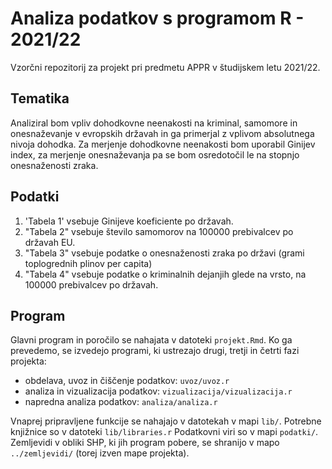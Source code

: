 # Analiza podatkov s programom R - 2021/22

Vzorčni repozitorij za projekt pri predmetu APPR v študijskem letu 2021/22. 

## Tematika

Analiziral bom vpliv dohodkovne neenakosti na kriminal, samomore in onesnaževanje v evropskih državah in ga primerjal z vplivom absolutnega nivoja dohodka.
Za merjenje dohodkovne neenakosti bom uporabil Ginijev index, za merjenje onesnaževanja pa se bom osredotočil le na stopnjo onesnaženosti zraka.

## Podatki
1. 'Tabela 1' vsebuje Ginijeve koeficiente po državah.
2. "Tabela 2" vsebuje število samomorov na 100000 prebivalcev po državah EU.
3. "Tabela 3" vsebuje podatke o onesnaženosti zraka po državi (grami toplogrednih plinov per capita)
4. "Tabela 4" vsebuje podatke o kriminalnih dejanjih glede na vrsto, na 100000 prebivalcev po državah.

## Program

Glavni program in poročilo se nahajata v datoteki `projekt.Rmd`.
Ko ga prevedemo, se izvedejo programi, ki ustrezajo drugi, tretji in četrti fazi projekta:

* obdelava, uvoz in čiščenje podatkov: `uvoz/uvoz.r`
* analiza in vizualizacija podatkov: `vizualizacija/vizualizacija.r`
* napredna analiza podatkov: `analiza/analiza.r`

Vnaprej pripravljene funkcije se nahajajo v datotekah v mapi `lib/`.
Potrebne knjižnice so v datoteki `lib/libraries.r`
Podatkovni viri so v mapi `podatki/`.
Zemljevidi v obliki SHP, ki jih program pobere,
se shranijo v mapo `../zemljevidi/` (torej izven mape projekta).
